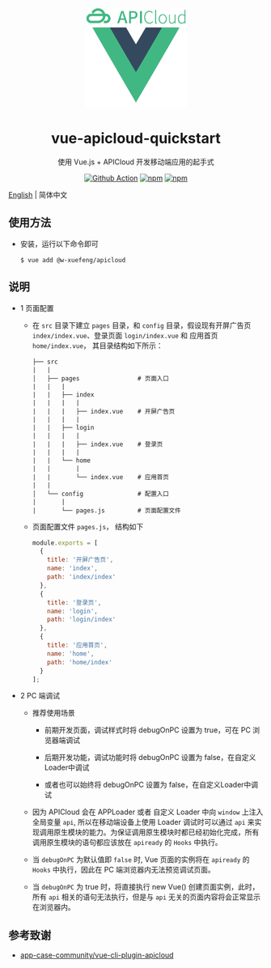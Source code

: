 <div align="center">
  <img width="200" src="./assets/logo.png">
  <h1>vue-apicloud-quickstart</h1> 
  <p>使用 Vue.js + APICloud 开发移动端应用的起手式</p>

[![Github Action](https://github.com/w-xuefeng/vue-apicloud-quickstart/workflows/Node%20CI/badge.svg?branch=master)](https://github.com/w-xuefeng/vue-apicloud-quickstart)
[![npm](https://img.shields.io/npm/v/vue-apicloud-quickstart?style=flat)](https://www.npmjs.com/package/vue-apicloud-quickstart)
[![npm](https://img.shields.io/npm/dt/vue-apicloud-quickstart?style=flat)](https://www.npmjs.com/package/vue-apicloud-quickstart)


</div>


[English](./README_EN.md) | 简体中文

## 使用方法

- 安装，运行以下命令即可

  ```shell
  $ vue add @w-xuefeng/apicloud
  ```

## 说明

- 1 页面配置

  - 在 `src` 目录下建立 `pages` 目录，和 `config` 目录，假设现有开屏广告页 
  `index/index.vue`、登录页面 `login/index.vue` 和 应用首页 `home/index.vue`， 其目录结构如下所示：

    ```
    ├── src
    |   |
    │   ├── pages                # 页面入口
    |   |   |
    |   |   ├── index
    |   |   |   |
    |   |   |   ├── index.vue    # 开屏广告页
    |   |   |   |
    |   |   ├── login
    |   |   |   |
    |   |   |   ├── index.vue    # 登录页
    |   |   |   |
    |   |   └── home
    |   |       |
    |   |       └── index.vue    # 应用首页
    |   |
    │   └── config               # 配置入口
    |       |
    |       └── pages.js         # 页面配置文件
    ```

  - 页面配置文件 `pages.js`， 结构如下

    ```js
    module.exports = [
      {
        title: '开屏广告页',
        name: 'index',
        path: 'index/index'
      },
      {
        title: '登录页',
        name: 'login',
        path: 'login/index'
      },
      {
        title: '应用首页',
        name: 'home',
        path: 'home/index'
      }
    ];

    ```

- 2 PC 端调试

  - 推荐使用场景

    - 前期开发页面，调试样式时将 debugOnPC 设置为 true，可在 PC 浏览器端调试

    - 后期开发功能，调试功能时将 debugOnPC 设置为 false，在自定义Loader中调试

    - 或者也可以始终将 debugOnPC 设置为 false，在自定义Loader中调试

  - 因为 APICloud 会在 APPLoader 或者 自定义 Loader 中向 `window` 上注入全局变量 `api`, 所以在移动端设备上使用 Loader 调试时可以通过 `api` 来实现调用原生模块的能力。为保证调用原生模块时都已经初始化完成，所有调用原生模块的语句都应该放在 `apiready` 的 `Hooks` 中执行。

  - 当 `debugOnPC` 为默认值即 `false` 时, Vue 页面的实例将在 `apiready` 的 `Hooks` 中执行，因此在 PC 端浏览器内无法预览调试页面。

  - 当 `debugOnPC` 为 true 时，将直接执行 new Vue() 创建页面实例，此时，所有 `api` 相关的语句无法执行，但是与 `api` 无关的页面内容将会正常显示在浏览器内。

## 参考致谢

- [app-case-community/vue-cli-plugin-apicloud](https://github.com/app-case-community/vue-cli-plugin-apicloud)
  